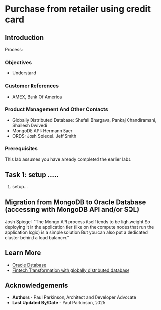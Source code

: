 # Purchase from retailer using credit card

## Introduction

Process:


### Objectives

-  Understand 

### Customer References 

- AMEX, Bank Of America

### Product Management And Other Contacts

- Globally Distributed Database: Shefali Bhargava, Pankaj Chandiramani, Shailesh Dwivedi 
- MongoDB API: Hermann Baer
- ORDS: Josh Spiegel, Jeff Smith

### Prerequisites

This lab assumes you have already completed the earlier labs.

## Task 1: setup .....

1. setup...

## Migration from MongoDB to Oracle Database (accessing with MongoDB API and/or SQL)

Josh Spiegel: "The Mongo API process itself tends to be lightweight
So deploying it in the application tier (like on the compute nodes that run the application logic) is a simple solution
But you can also put a dedicated cluster behind a load balancer."

## Learn More

* [Oracle Database](https://bit.ly/mswsdatabase)
* [Fintech Transformation with globally distributed database](https://www.oracle.com/a/ocom/docs/database/fintech-transformation-with-globally-distributed-database.pdf)

## Acknowledgements
* **Authors** - Paul Parkinson, Architect and Developer Advocate
* **Last Updated By/Date** - Paul Parkinson, 2025

